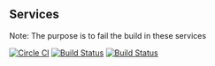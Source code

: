 ## Services

Note: The purpose is to fail the build in these services

[![Circle CI](https://circleci.com/gh/VictorBjelkholm/ruby-autochecker-example.svg?style=svg)](https://circleci.com/gh/VictorBjelkholm/ruby-autochecker-example)
[![Build Status](https://semaphoreci.com/api/v1/victorbjelkholm/ruby-autochecker-example/branches/master/badge.svg)](https://semaphoreci.com/victorbjelkholm/ruby-autochecker-example)
[![Build Status](https://travis-ci.org/VictorBjelkholm/ruby-autochecker-example.svg?branch=master)](https://travis-ci.org/VictorBjelkholm/ruby-autochecker-example)

